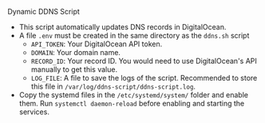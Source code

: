Dynamic DDNS Script

- This script automatically updates DNS records in DigitalOcean.
- A file `.env` must be created in the same directory as the `ddns.sh` script
    - `API_TOKEN`: Your DigitalOcean API token.
    - `DOMAIN`: Your domain name.
    - `RECORD_ID`: Your record ID. You would need to use DigitalOcean's API manually to get this value.
    - `LOG_FILE`: A file to save the logs of the script. Recommended to store this file in `/var/log/ddns-script/ddns-script.log`.
- Copy the systemd files in the `/etc/systemd/system/` folder and enable them. Run `systemctl daemon-reload` before enabling and starting the services.
